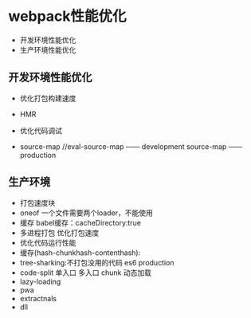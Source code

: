 # webpack性能优化
* 开发环境性能优化
* 生产环境性能优化

## 开发环境性能优化
* 优化打包构建速度
*   HMR         

* 优化代码调试
* source-map //eval-source-map —— development        source-map —— production
            


## 生产环境
* 打包速度块
*  oneof   一个文件需要两个loader，不能使用
*  缓存  babel缓存：cacheDirectory:true   
*   多进程打包  优化打包速度
* 优化代码运行性能
* 缓存(hash-chunkhash-contenthash):  
* tree-sharking:不打包没用的代码  es6 production
* code-split 单入口 多入口 chunk 动态加载
* lazy-loading 
* pwa
* extractnals
* dll